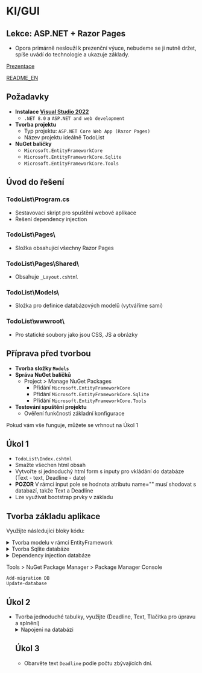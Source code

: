 # KI/GUI
## Lekce: ASP.NET + Razor Pages
- Opora primárně neslouží k prezenční výuce, nebudeme se ji nutně držet, spíše uvádí do technologie a ukazuje základy.

[Prezentace](https://tinyurl.com/KI-GUI-PRE)

[README_EN](https://github.com/radeksmejky9/GUI/edit/main/README_EN.md)

## Požadavky
- **Instalace [Visual Studio 2022](https://visualstudio.microsoft.com/thank-you-downloading-visual-studio/?sku=Community&channel=Release&version=VS2022&source=VSLandingPage&cid=2030&passive=false)**
  - `.NET 8.0` a `ASP.NET and web development`
- **Tvorba projektu**
  - Typ projektu: `ASP.NET Core Web App (Razor Pages)`
  - Název projektu ideálně TodoList
- **NuGet balíčky**
  - `Microsoft.EntityFrameworkCore`
  - `Microsoft.EntityFrameworkCore.Sqlite`
  - `Microsoft.EntityFrameworkCore.Tools`

## Úvod do řešení
### TodoList\Program.cs
- Sestavovací skript pro spuštění webové aplikace
- Řešení dependency injection

### TodoList\Pages\
- Složka obsahující všechny Razor Pages

### TodoList\Pages\Shared\
- Obsahuje `_Layout.cshtml`

### TodoList\Models\
- Složka pro definice databázových modelů (vytváříme sami)

### TodoList\wwwroot\
- Pro statické soubory jako jsou CSS, JS a obrázky
  
## Příprava před tvorbou
- **Tvorba složky `Models`**
- **Správa NuGet balíčků**
  - Project > Manage NuGet Packages
    - Přidání `Microsoft.EntityFrameworkCore`
    - Přidání `Microsoft.EntityFrameworkCore.Sqlite`
    - Přidání `Microsoft.EntityFrameworkCore.Tools`
- **Testování spuštění projektu**
  - Ověření funkčnosti základní konfigurace

Pokud vám vše funguje, můžete se vrhnout na Úkol 1

## Úkol 1
- `TodoList\Index.cshtml`
- Smažte všechen html obsah
- Vytvořte si jednoduchý html form s inputy pro vkládání do databáze (Text - text, Deadline - date)
- **POZOR** V rámci input pole se hodnota atributu name="" musí shodovat s databazí, takže Text a Deadline
- Lze využívat bootstrap prvky v základu

## Tvorba základu aplikace
Využijte následující bloky kódu:

<details>
<summary>Tvorba modelu v rámci EntityFramework</summary>
  

```csharp
//TodoList\Models\TaskItemModel.cs
using System.ComponentModel;
using System.ComponentModel.DataAnnotations;

namespace TodoList.Models
{
    public class TaskItemModel
    {
        [Key]
        public int Id { get; set; }
        [DisplayName("Task Text")]
        [Required]
        public string Text { get; set; }
        [Required]
        public DateTime Deadline { get; set; } = DateTime.Now;
        [Required]
        [DefaultValue(0)]
        public byte Finished { get; set; }
    }
}

```
</details>
<details>

<summary>Tvorba Sqlite databáze</summary>


```csharp
//TodoList\Models\TaskContext.cs
using Microsoft.EntityFrameworkCore;
using System.Collections.Generic;
using TodoList.Models;

public class TaskContext : DbContext
{
    public DbSet<TaskItemModel> TaskItems { set; get; }

    protected override void OnConfiguring(DbContextOptionsBuilder optionsBuilder)
    => optionsBuilder.UseSqlite(@"Data Source=..\Demo.db");

}
```

</details>

<details>

<summary>Dependency injection databáze</summary>


```csharp
//TodoList\Program.cs
builder.Services.AddDbContext<TaskContext>();
```

</details>

Tools > NuGet Package Manager > Package Manager Console
```
Add-migration DB
Update-database
```


## Úkol 2
- Tvorba jednoduché tabulky, využijte <table class="table"> (Deadline, Text, Tlačítka pro úpravu a splnění)


<details>
<summary>Napojení na databázi</summary>
  
```csharp
//TodoList\Models\IndexModel.cshtml.cs
public bool DisplayAddTask { get; private set; } = false;
public List<_TaskPartialModel> taskItems = new List<_TaskPartialModel>();
[BindProperty]
public TaskItemModel NewTaskItem { get; set; }
private readonly TaskContext _taskContext;

public IActionResult OnPostAddElement()
 {
     _taskContext.TaskItems.Add(NewTaskItem);
     _taskContext.SaveChanges();
     return RedirectToPage();
 }

 public IndexModel(TaskContext taskContext)
 {
     _taskContext = taskContext;
     var items = _taskContext.TaskItems.ToList();
     taskItems.AddRange(items);
 }
```
</details>

## Úkol 3
- Obarvěte text `Deadline` podle počtu zbývajících dní.


